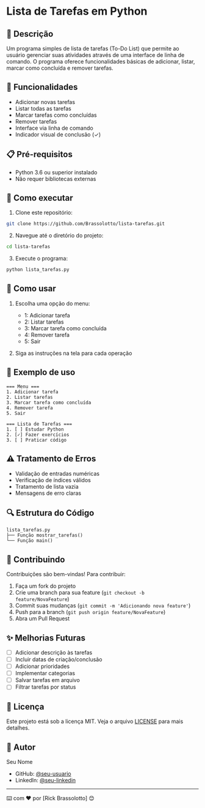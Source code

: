 # Lista de Tarefas em Python

## 📝 Descrição
Um programa simples de lista de tarefas (To-Do List) que permite ao usuário gerenciar suas atividades através de uma interface de linha de comando. O programa oferece funcionalidades básicas de adicionar, listar, marcar como concluída e remover tarefas.

## 🚀 Funcionalidades
- Adicionar novas tarefas
- Listar todas as tarefas
- Marcar tarefas como concluídas
- Remover tarefas
- Interface via linha de comando
- Indicador visual de conclusão (✓)

## 📋 Pré-requisitos
- Python 3.6 ou superior instalado
- Não requer bibliotecas externas

## 🔧 Como executar
1. Clone este repositório:
```bash
git clone https://github.com/Brassolotto/lista-tarefas.git
```

2. Navegue até o diretório do projeto:
```bash
cd lista-tarefas
```

3. Execute o programa:
```bash
python lista_tarefas.py
```

## 📖 Como usar
1. Escolha uma opção do menu:
   - 1: Adicionar tarefa
   - 2: Listar tarefas
   - 3: Marcar tarefa como concluída
   - 4: Remover tarefa
   - 5: Sair

2. Siga as instruções na tela para cada operação

## 🎯 Exemplo de uso
```
=== Menu ===
1. Adicionar tarefa
2. Listar tarefas
3. Marcar tarefa como concluída
4. Remover tarefa
5. Sair

=== Lista de Tarefas ===
1. [ ] Estudar Python
2. [✓] Fazer exercícios
3. [ ] Praticar código
```

## ⚠️ Tratamento de Erros
- Validação de entradas numéricas
- Verificação de índices válidos
- Tratamento de lista vazia
- Mensagens de erro claras

## 🔍 Estrutura do Código
```
lista_tarefas.py
├── Função mostrar_tarefas()
└── Função main()
```

## 🤝 Contribuindo
Contribuições são bem-vindas! Para contribuir:
1. Faça um fork do projeto
2. Crie uma branch para sua feature (`git checkout -b feature/NovaFeature`)
3. Commit suas mudanças (`git commit -m 'Adicionando nova feature'`)
4. Push para a branch (`git push origin feature/NovaFeature`)
5. Abra um Pull Request

## ✨ Melhorias Futuras
- [ ] Adicionar descrição às tarefas
- [ ] Incluir datas de criação/conclusão
- [ ] Adicionar prioridades
- [ ] Implementar categorias
- [ ] Salvar tarefas em arquivo
- [ ] Filtrar tarefas por status

## 📝 Licença
Este projeto está sob a licença MIT. Veja o arquivo [LICENSE](LICENSE) para mais detalhes.

## 👤 Autor
Seu Nome
- GitHub: [@seu-usuario](https://github.com/Brassolotto)
- LinkedIn: [@seu-linkedin](https://linkedin.com/in/ricardo-brassolotto)

---
⌨️ com ❤️ por [Rick Brassolotto] 😊